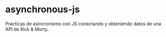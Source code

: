 # asynchronous-js
Practicas de asincronismo con JS conectando y obteniendo datos de una API de Rick &amp; Morty.
